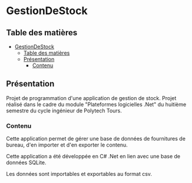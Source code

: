 # GestionDeStock

## Table des matières

- [GestionDeStock](#gestiondestock)
  - [Table des matières](#table-des-matières)
  - [Présentation](#présentation)
    - [Contenu](#contenu)

## Présentation

Projet de programmation d'une application de gestion de stock. Projet réalisé dans le cadre du module "Plateformes logicielles .Net" du huitième semestre du cycle ingénieur de Polytech Tours.

### Contenu

Cette application permet de gérer une base de données de fournitures de bureau, d'en importer et d'en exporter le contenu.

Cette application a été développée en C# .Net en lien avec une base de données SQLite.

Les données sont importables et exportables au format csv.

